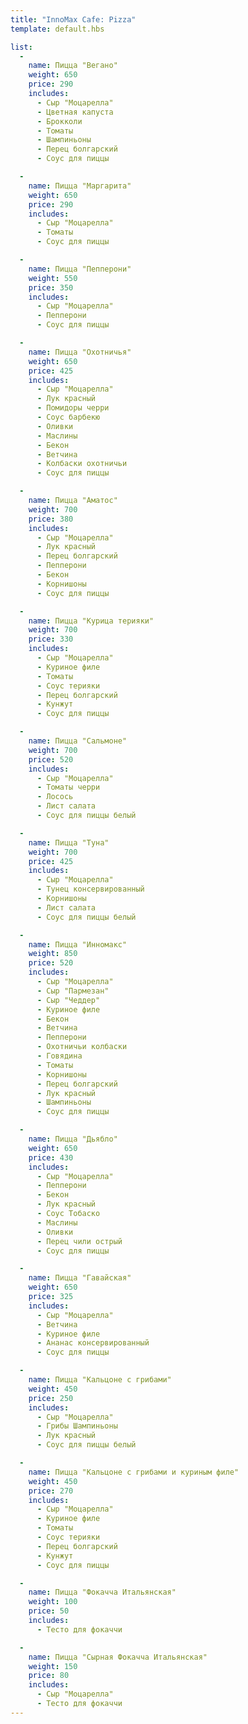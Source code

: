 ```yaml
---
title: "InnoMax Cafe: Pizza"
template: default.hbs

list:
  -
    name: Пицца "Вегано"
    weight: 650
    price: 290
    includes:
      - Сыр "Моцарелла"
      - Цветная капуста
      - Брокколи
      - Томаты
      - Шампиньоны
      - Перец болгарский
      - Соус для пиццы

  -
    name: Пицца "Маргарита"
    weight: 650
    price: 290
    includes:
      - Сыр "Моцарелла"
      - Томаты
      - Соус для пиццы

  -
    name: Пицца "Пепперони"
    weight: 550
    price: 350
    includes:
      - Сыр "Моцарелла"
      - Пепперони
      - Соус для пиццы

  -
    name: Пицца "Охотничья"
    weight: 650
    price: 425
    includes:
      - Сыр "Моцарелла"
      - Лук красный
      - Помидоры черри
      - Соус барбекю
      - Оливки
      - Маслины
      - Бекон
      - Ветчина
      - Колбаски охотничьи
      - Соус для пиццы

  -
    name: Пицца "Аматос"
    weight: 700
    price: 380
    includes:
      - Сыр "Моцарелла"
      - Лук красный
      - Перец болгарский
      - Пепперони
      - Бекон
      - Корнишоны
      - Соус для пиццы

  -
    name: Пицца "Курица терияки"
    weight: 700
    price: 330
    includes:
      - Сыр "Моцарелла"
      - Куриное филе
      - Томаты
      - Соус терияки
      - Перец болгарский
      - Кунжут
      - Соус для пиццы

  -
    name: Пицца "Сальмоне"
    weight: 700
    price: 520
    includes:
      - Сыр "Моцарелла"
      - Томаты черри
      - Лосось
      - Лист салата
      - Соус для пиццы белый

  -
    name: Пицца "Туна"
    weight: 700
    price: 425
    includes:
      - Сыр "Моцарелла"
      - Тунец консервированный
      - Корнишоны
      - Лист салата
      - Соус для пиццы белый

  -
    name: Пицца "Инномакс"
    weight: 850
    price: 520
    includes:
      - Сыр "Моцарелла"
      - Сыр "Пармезан"
      - Сыр "Чеддер"
      - Куриное филе
      - Бекон
      - Ветчина
      - Пепперони
      - Охотничьи колбаски
      - Говядина
      - Томаты
      - Корнишоны
      - Перец болгарский
      - Лук красный
      - Шампиньоны
      - Соус для пиццы

  -
    name: Пицца "Дьябло"
    weight: 650
    price: 430
    includes:
      - Сыр "Моцарелла"
      - Пепперони
      - Бекон
      - Лук красный
      - Соус Тобаско
      - Маслины
      - Оливки
      - Перец чили острый
      - Соус для пиццы

  -
    name: Пицца "Гавайская"
    weight: 650
    price: 325
    includes:
      - Сыр "Моцарелла"
      - Ветчина
      - Куриное филе
      - Ананас консервированный
      - Соус для пиццы

  -
    name: Пицца "Кальцоне с грибами"
    weight: 450
    price: 250
    includes:
      - Сыр "Моцарелла"
      - Грибы Шампиньоны
      - Лук красный
      - Соус для пиццы белый

  -
    name: Пицца "Кальцоне с грибами и куриным филе"
    weight: 450
    price: 270
    includes:
      - Сыр "Моцарелла"
      - Куриное филе
      - Томаты
      - Соус терияки
      - Перец болгарский
      - Кунжут
      - Соус для пиццы

  -
    name: Пицца "Фокачча Итальянская"
    weight: 100
    price: 50
    includes:
      - Тесто для фокаччи

  -
    name: Пицца "Сырная Фокачча Итальянская"
    weight: 150
    price: 80
    includes:
      - Сыр "Моцарелла"
      - Тесто для фокаччи
---
```

